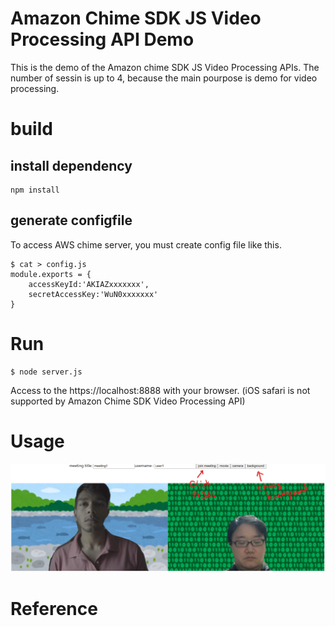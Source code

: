 Amazon Chime SDK JS Video Processing API Demo
===

This is the demo of the Amazon chime SDK JS Video Processing APIs. The number of sessin is up to 4, because the main pourpose is demo for video processing.

# build
## install dependency
```
npm install
```
## generate configfile
To access AWS chime server, you must create config file like this.
```
$ cat > config.js
module.exports = {
    accessKeyId:'AKIAZxxxxxxx',
    secretAccessKey:'WuN0xxxxxxx'
}
```
# Run

```
$ node server.js
```

Access to the https://localhost:8888 with your browser. (iOS safari is not supported by Amazon Chime SDK Video Processing API)

# Usage

<img src="./doc/doc.png">

# Reference

